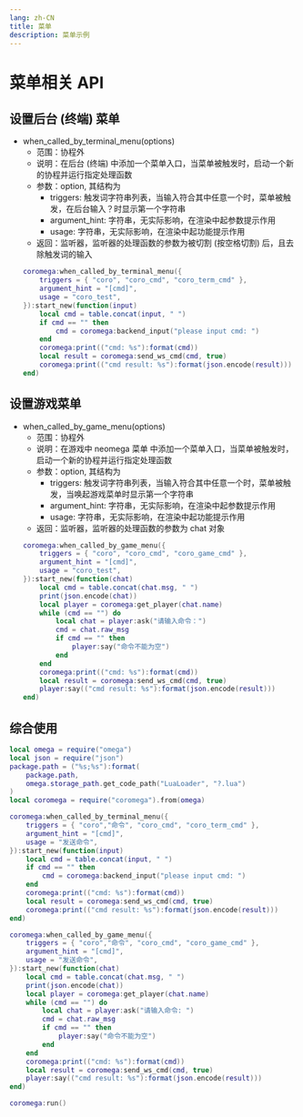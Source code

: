 ```yaml
---
lang: zh-CN
title: 菜单
description: 菜单示例
---
```


# 菜单相关 API

## 设置后台 (终端) 菜单

- when_called_by_terminal_menu(options)
  - 范围：协程外
  - 说明：在后台 (终端) 中添加一个菜单入口，当菜单被触发时，启动一个新的协程并运行指定处理函数
  - 参数：option, 其结构为
    - triggers: 触发词字符串列表，当输入符合其中任意一个时，菜单被触发，在后台输入？时显示第一个字符串
    - argument_hint: 字符串，无实际影响，在渲染中起参数提示作用
    - usage: 字符串，无实际影响，在渲染中起功能提示作用
  - 返回：监听器，监听器的处理函数的参数为被切割 (按空格切割) 后，且去除触发词的输入
  ```lua
  coromega:when_called_by_terminal_menu({
      triggers = { "coro", "coro_cmd", "coro_term_cmd" },
      argument_hint = "[cmd]",
      usage = "coro_test",
  }):start_new(function(input)
      local cmd = table.concat(input, " ")
      if cmd == "" then
          cmd = coromega:backend_input("please input cmd: ")
      end
      coromega:print(("cmd: %s"):format(cmd))
      local result = coromega:send_ws_cmd(cmd, true)
      coromega:print(("cmd result: %s"):format(json.encode(result)))
  end)
  ```

## 设置游戏菜单

- when_called_by_game_menu(options)
  - 范围：协程外
  - 说明：在游戏中 neomega 菜单 中添加一个菜单入口，当菜单被触发时，启动一个新的协程并运行指定处理函数
  - 参数：option, 其结构为
    - triggers: 触发词字符串列表，当输入符合其中任意一个时，菜单被触发，当唤起游戏菜单时显示第一个字符串
    - argument_hint: 字符串，无实际影响，在渲染中起参数提示作用
    - usage: 字符串，无实际影响，在渲染中起功能提示作用
  - 返回：监听器，监听器的处理函数的参数为 chat 对象
  ```lua
  coromega:when_called_by_game_menu({
      triggers = { "coro", "coro_cmd", "coro_game_cmd" },
      argument_hint = "[cmd]",
      usage = "coro_test",
  }):start_new(function(chat)
      local cmd = table.concat(chat.msg, " ")
      print(json.encode(chat))
      local player = coromega:get_player(chat.name)
      while (cmd == "") do
          local chat = player:ask("请输入命令：")
          cmd = chat.raw_msg
          if cmd == "" then
              player:say("命令不能为空")
          end
      end
      coromega:print(("cmd: %s"):format(cmd))
      local result = coromega:send_ws_cmd(cmd, true)
      player:say(("cmd result: %s"):format(json.encode(result)))
  end)
  ```

## 综合使用

```lua
local omega = require("omega")
local json = require("json")
package.path = ("%s;%s"):format(
    package.path,
    omega.storage_path.get_code_path("LuaLoader", "?.lua")
)
local coromega = require("coromega").from(omega)

coromega:when_called_by_terminal_menu({
    triggers = { "coro","命令", "coro_cmd", "coro_term_cmd" },
    argument_hint = "[cmd]",
    usage = "发送命令",
}):start_new(function(input)
    local cmd = table.concat(input, " ")
    if cmd == "" then
        cmd = coromega:backend_input("please input cmd: ")
    end
    coromega:print(("cmd: %s"):format(cmd))
    local result = coromega:send_ws_cmd(cmd, true)
    coromega:print(("cmd result: %s"):format(json.encode(result)))
end)

coromega:when_called_by_game_menu({
    triggers = { "coro","命令", "coro_cmd", "coro_game_cmd" },
    argument_hint = "[cmd]",
    usage = "发送命令",
}):start_new(function(chat)
    local cmd = table.concat(chat.msg, " ")
    print(json.encode(chat))
    local player = coromega:get_player(chat.name)
    while (cmd == "") do
        local chat = player:ask("请输入命令: ")
        cmd = chat.raw_msg
        if cmd == "" then
            player:say("命令不能为空")
        end
    end
    coromega:print(("cmd: %s"):format(cmd))
    local result = coromega:send_ws_cmd(cmd, true)
    player:say(("cmd result: %s"):format(json.encode(result)))
end)

coromega:run()
```
